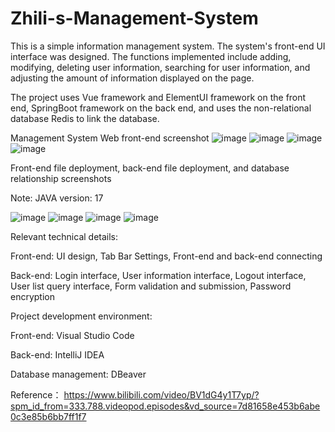 # Zhili-s-Management-System

This is a simple information management system. The system's front-end UI interface was designed. The functions implemented include adding, modifying, deleting user information, searching for user information, and adjusting the amount of information displayed on the page.

The project uses Vue framework and ElementUI framework on the front end, SpringBoot framework on the back end, and uses the non-relational database Redis to link the database.

Management System Web front-end screenshot
![image](https://github.com/user-attachments/assets/d2fc07f8-3582-4f8b-960e-bfc2bac47d3c)
![image](https://github.com/user-attachments/assets/7a161da3-bc93-4d44-a16d-776d9f8b5ac5)
![image](https://github.com/user-attachments/assets/5a49040b-cd25-4f77-85de-af9c8796ba0d)
![image](https://github.com/user-attachments/assets/bd293707-90f7-4542-8b14-4facd1cff3c5)

Front-end file deployment, back-end file deployment, and database relationship screenshots

Note: JAVA version: 17

![image](https://github.com/user-attachments/assets/b11ebd5c-c004-43b1-8bc2-bc6106402815)
![image](https://github.com/user-attachments/assets/0181721f-3a42-4ae9-a81f-f48bb059aee8)
![image](https://github.com/user-attachments/assets/87d57f25-9b2e-4486-9175-625a664af349)
![image](https://github.com/user-attachments/assets/50996ef4-203a-49ed-ab77-8e94a9f50bd4)


Relevant technical details:

Front-end: UI design, Tab Bar Settings, Front-end and back-end connecting

Back-end: Login interface, User information interface, Logout interface, User list query interface, Form validation and submission, Password encryption




Project development environment:

Front-end: Visual Studio Code

Back-end: IntelliJ IDEA

Database management: DBeaver



Reference： https://www.bilibili.com/video/BV1dG4y1T7yp/?spm_id_from=333.788.videopod.episodes&vd_source=7d81658e453b6abe0c3e85b6bb7ff1f7
